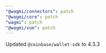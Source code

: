 ```yaml
---
"@wagmi/connectors": patch
"@wagmi/core": patch
"wagmi": patch
"@wagmi/vue": patch
---
```


Updated `@coinbase/wallet-sdk` to 4.3.3
